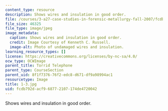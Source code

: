 ```yaml
---
content_type: resource
description: Shows wires and insulation in good order.
file: /courses/3-a27-case-studies-in-forensic-metallurgy-fall-2007/fcdb792dacf968772107174de4720042_1-3.jpg
file_size: 46325
file_type: image/jpeg
image_metadata:
  caption: Shows wires and insulation in good order.
  credit: Image Courtesy of Kenneth C. Russell.
  image-alt: Photo of undamaged wires and insulation.
learning_resource_types: []
license: https://creativecommons.org/licenses/by-nc-sa/4.0/
ocw_type: OCWImage
parent_title: Torrid Telephone
parent_type: CourseSection
parent_uid: 8f1f7376-76f2-edc8-d671-df9a98994ac1
resourcetype: Image
title: 1-3.jpg
uid: fcdb792d-acf9-6877-2107-174de4720042
---
```

Shows wires and insulation in good order.